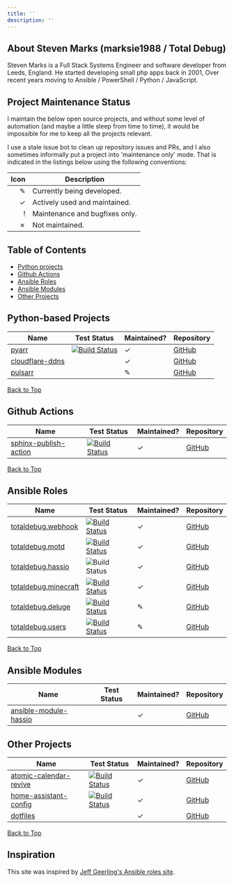 ```yaml
---
title: ''
description: ''
---
```

## About Steven Marks (marksie1988 / Total Debug)

Steven Marks is a Full Stack Systems Engineer and software developer from Leeds, England. He started developing small php apps back in 2001, Over recent years moving to Ansible  / PowerShell / Python / JavaScript.

## Project Maintenance Status

I maintain the below open source projects, and without some level of automation (and maybe a little sleep from time to time), it would be impossible for me to keep all the projects relevant.

I use a stale issue bot to clean up repository issues and PRs, and I also sometimes informally put a project into 'maintenance only' mode. That is indicated in the listings below using the following conventions:

|     Icon | Description                    |
| -------: | ------------------------------ |
| &#x270e; | Currently being developed.     |
| &#10003; | Actively used and maintained.  |
|    &#33; | Maintenance and bugfixes only. |
| &#10007; | Not maintained.                |

## Table of Contents

  - [Python projects](#python-projects)
  - [Github Actions](#github-actions)
  - [Ansible Roles](#roles)
  - [Ansible Modules](#modules)
  - [Other Projects](#projects)

## <a name="python-projects"></a>Python-based Projects

| Name | Test Status | Maintained? | Repository |
| -----| ----------- | ----------- | ---------- |
| [pyarr](https://pypi.org/project/pyarr/) | [![Build Status](https://github.com/totaldebug/pyarr/workflows/PyArr%20CI/badge.svg?branch=master)](https://github.com/totaldebug/pyarr/actions) | &#10003;  | [GitHub](https://github.com/totaldebug/pyarr) |
| [cloudflare-ddns](https://github.com/totaldebug/cloudflare-ddns) |  | &#10003; | [GitHub](https://github.com/totaldebug/cloudflare-ddns) |
| [pulsarr](https://github.com/totaldebug/pulsarr) |  | &#x270e; | [GitHub](https://github.com/totaldebug/pulsarr) |

<a href="#">Back to Top</a>

## <a name="github-actions"></a>Github Actions

| Name | Test Status | Maintained? | Repository |
| -----| ----------- | ----------- | ---------- |
| [sphinx-publish-action](https://github.com/totaldebug/sphinx-publish-action) | [![Build Status](https://github.com/totaldebug/sphinx-publish-action/actions/workflows/test.yml/badge.svg)](https://github.com/totaldebug/sphinx-publish-action/actions) | &#10003;  | [GitHub](https://github.com/totaldebug/sphinx-publish-action) |


<a href="#">Back to Top</a>

## <a name="roles"></a>Ansible Roles

| Name | Test Status | Maintained? | Repository |
| -----| ----------- | ----------- | ---------- |
| [totaldebug.webhook](https://galaxy.ansible.com/totaldebug/webhook) | [![Build Status](https://github.com/totaldebug/ansible-role-webhook/workflows/CI/badge.svg?branch=master)](https://github.com/totaldebug/ansible-role-webhook/actions) | &#10003; | [GitHub](https://github.com/totaldebug/ansible-role-webhook) |
| [totaldebug.motd](https://galaxy.ansible.com/totaldebug/motd) | [![Build Status](https://github.com/totaldebug/ansible-role-motd/workflows/CI/badge.svg?branch=master)](https://github.com/totaldebug/ansible-role-motd/actions) | &#10003; | [GitHub](https://github.com/totaldebug/ansible-role-motd) |
| [totaldebug.hassio](https://galaxy.ansible.com/totaldebug/hassio) | ![Build Status](https://github.com/totaldebug/ansible-role-hassio/workflows/CI/badge.svg) | &#10003; | [GitHub](https://github.com/totaldebug/ansible-role-hassio) |
| [totaldebug.minecraft](https://galaxy.ansible.com/totaldebug/minecraft) | [![Build Status](https://github.com/totaldebug/ansible-role-minecraft/workflows/CI/badge.svg)](https://github.com/totaldebug/ansible-role-minecraft/actions)  | &#10003; | [GitHub](https://github.com/totaldebug/ansible-role-minecraft) |
| [totaldebug.deluge](https://galaxy.ansible.com/totaldebug/deluge) | [![Build Status](https://github.com/totaldebug/ansible-role-deluge/workflows/CI/badge.svg)](https://github.com/totaldebug/ansible-role-deluge/actions)  | &#x270e; | [GitHub](https://github.com/totaldebug/ansible-role-deluge) |
| [totaldebug.users](https://galaxy.ansible.com/totaldebug/users) | [![Build Status](https://github.com/totaldebug/ansible-role-users/workflows/CI/badge.svg)](https://github.com/totaldebug/ansible-role-users/actions)  | &#x270e; | [GitHub](https://github.com/totaldebug/ansible-role-users) |


<a href="#">Back to Top</a>

## <a name="modules"></a>Ansible Modules

| Name | Test Status | Maintained? | Repository |
| -----| ----------- | ----------- | ---------- |
| [ansible-module-hassio](https://github.com/totaldebug/ansible-module-hassio) |  | &#10003; | [GitHub](https://github.com/totaldebug/ansible-module-hassio) |

## <a name="projects"></a>Other Projects

| Name | Test Status | Maintained? | Repository |
| -----| ----------- | ----------- | ---------- |
| [atomic-calendar-revive](https://github.com/marksie1988/atomic-calendar-revive) | [![Build Status](https://github.com/marksie1988/atomic-calendar-revive/workflows/Validate%20HACS/badge.svg?branch=master)](https://github.com/marksie1988/atomic-calendar-revive/actions) | &#10003; | [GitHub](https://github.com/marksie1988/atomic-calendar-revive) |
| [home-assistant-config](https://galaxy.ansible.com/marksie1988/home-assistant-config) | [![Build Status](https://github.com/marksie1988/home-assistant-config/workflows/Home%20Assistant%20CI/badge.svg?branch=master)](https://github.com/marksie1988/home-assistant-config/actions)  | &#10003; | [GitHub](https://github.com/marksie1988/home-assistant-config) |
| [dotfiles](https://galaxy.ansible.com/marksie1988/dotfiles) | | &#10003; | [GitHub](https://github.com/marksie1988/dotfiles) |

<a href="#">Back to Top</a>

## Inspiration

This site was inspired by [Jeff Geerling's Ansible roles site](https://ansible.jeffgeerling.com).

